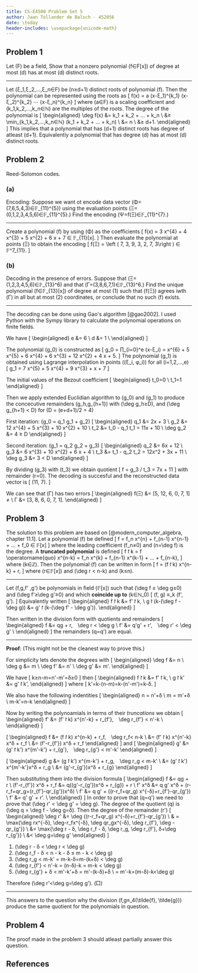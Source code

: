 ```yaml
---
title: CS-E4500 Problem Set 5
author: Jaan Tollander de Balsch - 452056
date: \today
header-includes: \usepackage{unicode-math}
---
```

## Problem 1
Let \(F\) be a field, Show that a nonzero polynomial \(f∈F[x]\) of degree at most \(d\) has at most \(d\) distinct roots.

---

Let \(ξ_1,ξ_2,...,ξ_n∈F\) be \(n≥d+1\) distinct roots of polynomial \(f\). Then the polynomial can be represented using the roots as
\[
f(x) = a (x-ξ_1)^{k_1} (x-ξ_2)^{k_2} ⋯ (x-ξ_n)^{k_n}
\]
where \(a∈F\) is a scaling coefficient and \(k_1,k_2,...,k_n∈ℕ\) are the multiples of the roots. The degree of the polynomial is
\[
\begin{aligned}
\deg f(x) &= k_1 + k_2 + ... + k_n \\
&≥ \min_{k_1,k_2,...,k_n∈ℕ} (k_1 + k_2 + ... + k_n) \\
&= n \\
&≥ d+1.
\end{aligned}
\]
This implies that a polynomial that has \(d+1\) distinct roots has degree of atleast \(d+1\). Equivalently a polynomial that has degree \(d\) has at most \(d\) distinct roots.


## Problem 2
Reed-Solomon codes.

### (a)
Encoding: Suppose we want ot encode data vector \(Φ=(7,6,5,4,3)∈𝔽_{11}^{5}\) using the evaluation points \(Ξ=(0,1,2,3,4,5,6)∈𝔽_{11}^{5}.\) Find the encoding \(Ψ=f(Ξ)∈𝔽_{11}^{7}.\)

---

Create a polynomial \(f\) by using \(Φ\) as the coefficients
\[
f(x) = 3 x^{4} + 4 x^{3} + 5 x^{2} + 6 x + 7 ∈ 𝔽_{11}[x].
\]
Then evaluate the polynomial at points \(Ξ\) to obtain the encoding
\[
f(Ξ) = \left ( 7,  3,  9,  3,  2,  7,  3\right ) ∈ 𝔽^7_{11}.
\]

### (b)
Decoding in the presence of errors. Suppose that \(Ξ=(1,2,3,4,5,6)∈𝔽_{13}^6\) and that \(Γ=(3,8,6,7,1)∈𝔽_{13}^6.\) Find the unique polynomial \(f∈𝔽_{13}[x]\)  of degree at most \(1\) such that \(f(Ξ)\) agrees iwth \(Γ\) in all but at most \(2\) coordinates, or conclude that no such \(f\) exists.

---

The decoding can be done using Gao's algorithm [@gao2002]. I used Python with the Sympy library to calculate the polynomial operations on finite fields.

We have
\[
\begin{aligned}
e &= 6 \\
d &= 1 \\
\end{aligned}
\]

The polynomial \(g_0\) is constructed as
\[
g_0 = ∏_{i=0}^e (x-ξ_i) = x^{6} + 5 x^{5} + 6 x^{4} + 6 x^{3} + 12 x^{2} + 4 x + 5.
\]
The polynomial \(g_1\) is obtained using Lagrange interpolation in points \((ξ_i, φ_i)\) for all \(i=1,2,...,e\)
\[
g_1 = 7 x^{5} + 5 x^{4} + 9 x^{3} + x + 7
\]

The initial values of the Bezout coefficient
\[
\begin{aligned}
t_0=0 \\
t_1=1
\end{aligned}
\]

Then we apply extended Euclidian algorithm to \(g_0\) and \(g_1\) to produce the concecutive remainders \(g_h,g_{h+1}\) with \(\deg g_h≥D\), and \(\deg g_{h+1} < D\) for \(D = (e+d+1)/2 = 4\)

First iteration: \(g_0 = q_1 g_1 + g_2\)
\[
\begin{aligned}
q_1 &= 2x + 3 \\
g_2 &= 12 x^{4} + 5 x^{3} + 10 x^{2} + 10 \\
t_2 &= t_0  - q_1 t_1 = 11x + 10 \\
\deg g_2 &= 4 ≥ D
\end{aligned}
\]

Second iteration: \(g_1 = q_2 g_2 + g_3\)
\[
\begin{aligned}
q_2 &= 6x + 12 \\
g_3 &= 6 x^{3} + 10 x^{2} + 6 x + 4 \\
t_3 &= t_1 - q_2 t_2 = 12x^2 + 3x + 11 \\
\deg g_3 &= 3 < D
\end{aligned}
\]

By dividing \(g_3\) with \(t_3\) we obtain quotient
\[
f = g_3 / t_3 = 7x + 11
\]
with remainder \(r=0\). The decoding is succesful and the reconstructed data vector is
\[
(11, 7).
\]

We can see that \(Γ\) has two errors
\[
\begin{aligned}
f(Ξ) &= [5, 12, 6, 0, 7, 1] ≠ \\
Γ &= [3, 8, 6, 0, 7, 1].
\end{aligned}
\]


## Problem 3
The solution to this problem are based on [@modern_computer_algebra, chapter 11.1]. Let a polynomial \(f\) be defined
\[
f = f_n x^{n} + f_{n-1} x^{n-1} + ... + f_0 ∈ 𝔽[x]
\]
where the leading coefficient \(f_n≠0\) and \(n=\deg f\) is the degree. A **truncated polynomial** is defined
\[
f↾k = f \operatorname{quo} x^{n-k} = f_n x^{k} + f_{n-1} x^{k-1} + ... + f_{n-k},
\]
where \(k∈ℤ\). Then the polynomial \(f\) can be written in form
\[
f = (f↾k) x^{n-k} + r,
\]
where \(r∈𝔽[x]\) and \(\deg r < n-k\) and \(k≤n\).

<!-- \[
\begin{aligned}
f↾k &= 0, k<0 \\
f↾-∞ &= 0 \\
0↾k &= 0
\end{aligned}
\] -->

<!-- For all \(i∈ℕ_0\) we have
\[
(f x^i)↾k=f↾k
\] -->

---

Let \(f,g,f' ,g'\) be polynomials in field \(𝔽[x]\) such that \(\deg f ≥ \deg g≥0\) and \(\deg f'≥\deg g'≥0\) and which **coincide up to** \(k∈ℕ_0\)
\[
(f, g) ≡_k (f', g').
\]
Equivalently written
\[
\begin{aligned}
f↾k &= f'↾k, \\
g↾(k-(\deg f - \deg g)) &= g'↾(k-(\deg f' - \deg g')).
\end{aligned}
\]

Then written in the division form with quotients and remainders
\[
\begin{aligned}
f &= qg + r, \deg r < \deg g \\
f' &= q'g' + r', \deg r' < \deg g' \\
\end{aligned}
\]
the remainders \(q=q'\) are equal.

---

**Proof**: (This might not be the cleanest way to prove this.)

For simplicity lets denote the degrees with
\[
\begin{aligned}
\deg f &= n \\
\deg g &= m \\
\deg f' &= n' \\
\deg g' &= m'.
\end{aligned}
\]

We have
\[
k≥n-m=n'-m'=δ≥0
\]
then
\[
\begin{aligned}
f↾k &= f'↾k, \\
g↾k' &= g'↾k',
\end{aligned}
\]
where
\[
k'=k-(n-m)=k-(n'-m')=k-δ.
\]

We also have the following indentities
\[
\begin{aligned}
n = n'+δ \\
m = m'+δ \\
m-k'=n-k
\end{aligned}
\]

Now by writing the polynoamials in terms of their *truncations* we obtain
\[
\begin{aligned}
f' &= (f'↾k) x^{n'-k} + r_{f'}, \deg r_{f'} < n'-k \\
\end{aligned}
\]

\[
\begin{aligned}
f &= (f↾k) x^{n-k} + r_f, \deg r_f< n-k \\
&= (f'↾k) x^{n'-k} x^δ + r_f \\
&= (f'-r_{f'}) x^δ + r_f
\end{aligned}
\]
and
\[
\begin{aligned}
g' &= (g'↾k') x^{m'-k'} + r_{g'}, \deg r_{g'} < m'-k'
\end{aligned}
\]

\[
\begin{aligned}
g &= (g↾k') x^{m-k'} + r_g, \deg r_g < m-k' \\
&= (g'↾k') x^{m'-k'}x^δ + r_g \\
&= (g'-r_{g'})x^δ + r_{g}
\end{aligned}
\]

Then substituting them into the division formula
\[
\begin{aligned}
f &= qg + r \\
(f'-r_{f'}) x^δ + r_f &= q((g'-r_{g'})x^δ + r_{g}) + r \\
f' x^δ &= q g' x^δ + (r-r_f+qr_g+(r_{f'}-qr_{g'})x^δ) \\
f' &= q g' + ((r-r_f+qr_g) x^{-δ}+r_{f'}-qr_{g'}) \\
f' &= q' g' + r'. \\
\end{aligned}
\]
In order to prove that \(q=q'\) we need to prove that \(\deg r' < \deg g' = \deg g\). The degree of the quotient \(q\) is \(\deg q = \deg f - \deg g=δ\). Then the degree of the remainder \(r'\)
\[
\begin{aligned}
\deg r' &= \deg ((r-r_f+qr_g) x^{-δ}+r_{f'}-qr_{g'}) \\
& = \max\{\deg rx^{-δ}, \deg-r_fx^{-δ}, \deg qr_gx^{-δ}, \deg r_{f'}, \deg -qr_{g'}\} \\
&= \max\{\deg r - δ, \deg r_f - δ, \deg r_g, \deg r_{f'}, δ+\deg r_{g'}\} \\
&< \deg g=\deg g'
\end{aligned}
\]

1) \(\deg r - δ < \deg r < \deg g\)
2) \(\deg r_f - δ < n - k - δ ≤ m - k < \deg g\)
3) \(\deg r_g < m-k' = m-k-δ=m-(k+δ) < \deg g\)
4) \(\deg r_{f'} < n'-k = (n-δ)-k = m-k < \deg g\)
5) \(\deg r_{g'} + δ < m'-k'+δ = m'-(k-δ)+δ \\ = m'-k=(m-δ)-k<\deg g\)

Therefore \(\deg r'<\deg g=\deg g'\). \(□\)

---

This answers to the question why the division \(f,g≡_4(\tilde{f}, \tilde{g})\) produce the same quotient for the polynomials in question.


## Problem 4
The proof made in the problem 3 should atleast partially answer this question.


## References
